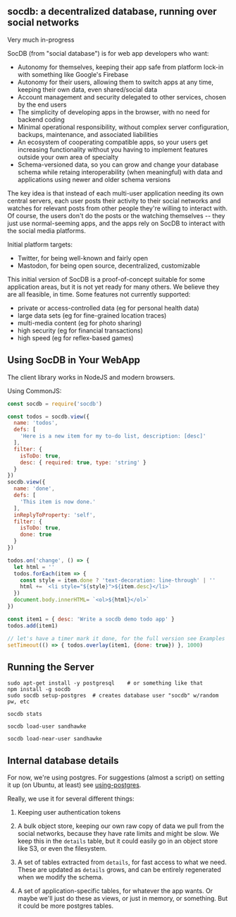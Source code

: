 ## socdb: a decentralized database, running over social networks

Very much in-progress

SocDB (from "social database") is for web app developers who want:
* Autonomy for themselves, keeping their app safe from platform lock-in with something like Google's Firebase
* Autonomy for their users, allowing them to switch apps at any time, keeping their own data, even shared/social data
* Account management and security delegated to other services, chosen by the end users
* The simplicity of developing apps in the browser, with no need for backend coding
* Minimal operational responsibility, without complex server configuration, backups, maintenance, and associated liabilities
* An ecosystem of cooperating compatible apps, so your users get increasing functionality without you having to implement features outside your own area of specialty
* Schema-versioned data, so you can grow and change your database schema while retaing interoperability (when meaningful) with data and applications using newer and older schema versions

The key idea is that instead of each multi-user application needing
its own central servers, each user posts their activity to their
social networks and watches for relevant posts from other people
they're willing to interact with.  Of course, the users don't do the
posts or the watching themselves -- they just use normal-seeming apps,
and the apps rely on SocDB to interact with the social media platforms.

Initial platform targets:
* Twitter, for being well-known and fairly open
* Mastodon, for being open source, decentralized, customizable

This initial version of SocDB is a proof-of-concept suitable for some
application areas, but it is not yet ready for many others. We believe
they are all feasible, in time.  Some features not currently
supported:

- private or access-controlled data (eg for personal health data)
- large data sets (eg for fine-grained location traces)
- multi-media content (eg for photo sharing)
- high security (eg for financial transactions)
- high speed (eg for reflex-based games)

## Using SocDB in Your WebApp

The client library works in NodeJS and modern browsers.

Using CommonJS:

```js
const socdb = require('socdb')

const todos = socdb.view({
  name: 'todos',
  defs: [
    'Here is a new item for my to-do list, description: [desc]'
  ],
  filter: {
    isToDo: true,
    desc: { required: true, type: 'string' }
  }
})
socdb.view({
  name: 'done',
  defs: [
    'This item is now done.'
  ],
  inReplyToProperty: 'self',
  filter: {
    isToDo: true,
    done: true
  }
})

todos.on('change', () => {
  let html = ''
  todos.forEach(item => {
    const style = item.done ? 'text-decoration: line-through' | ''
    html += `<li style="${style}">${item.desc}</li>`                     
  })
  document.body.innerHTML= `<ol>${html}</ol>`
})

const item1 = { desc: 'Write a socdb demo todo app' }
todos.add(item1)

// let's have a timer mark it done, for the full version see Examples
setTimeout(() => { todos.overlay(item1, {done: true}) }, 1000)
```

## Running the Server


```
sudo apt-get install -y postgresql    # or something like that
npm install -g socdb
sudo socdb setup-postgres  # creates database user "socdb" w/random pw, etc
```

```
socdb stats
```

```
socdb load-user sandhawke
```

```
socdb load-near-user sandhawke
```

## Internal database details

For now, we're using postgres.  For suggestions (almost a script) on setting it up (on Ubuntu, at least) see [using-postgres](./using-postgres.md).

Really, we use it for several different things:

1. Keeping user authentication tokens

2. A bulk object store, keeping our own raw copy of data we pull from the social networks, because they have rate limits and might be slow.  We keep this in the `details` table, but it could easily go in an object store like S3, or even the filesystem.

3. A set of tables extracted from `details`, for fast access to what we need. These are updated as `details` grows, and can be entirely regenerated when we modify the schema.

4. A set of application-specific tables, for whatever the app wants.  Or maybe we'll just do these as views, or just in memory, or something.   But it could be more postgres tables.

